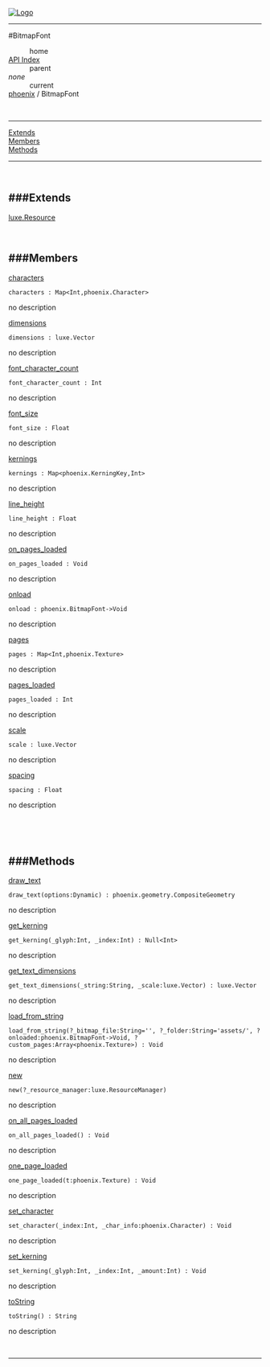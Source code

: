 
[![Logo](../../images/logo.png)](../../index.html)

---

#BitmapFont


&emsp;&emsp;&emsp;home   
[API Index](../../api/index.html#phoenix)   
&emsp;&emsp;&emsp;parent    
_none_   
&emsp;&emsp;&emsp;current    
[phoenix](./) / BitmapFont

<br/>

---


[Extends](#Extends)   
[Members](#Members)   
[Methods](#Methods)   


---

&nbsp;   

<a class="lift" name="Extends" ></a>
###Extends   
---
<a class="lift" name="luxe.Resource" href="{{{rel_path}}}api/luxe/Resource.html">luxe.Resource</a>

&nbsp;   

<a class="lift" name="Members" ></a>
###Members   
---
<a class="lift" name="characters" href="#characters">characters</a>



`characters : Map<Int,phoenix.Character>`

<span class="small_desc_flat"> no description </span>   

<a class="lift" name="dimensions" href="#dimensions">dimensions</a>



`dimensions : luxe.Vector`

<span class="small_desc_flat"> no description </span>   

<a class="lift" name="font_character_count" href="#font_character_count">font_character_count</a>



`font_character_count : Int`

<span class="small_desc_flat"> no description </span>   

<a class="lift" name="font_size" href="#font_size">font_size</a>



`font_size : Float`

<span class="small_desc_flat"> no description </span>   

<a class="lift" name="kernings" href="#kernings">kernings</a>



`kernings : Map<phoenix.KerningKey,Int>`

<span class="small_desc_flat"> no description </span>   

<a class="lift" name="line_height" href="#line_height">line_height</a>



`line_height : Float`

<span class="small_desc_flat"> no description </span>   

<a class="lift" name="on_pages_loaded" href="#on_pages_loaded">on_pages_loaded</a>



`on_pages_loaded : Void`

<span class="small_desc_flat"> no description </span>   

<a class="lift" name="onload" href="#onload">onload</a>



`onload : phoenix.BitmapFont->Void`

<span class="small_desc_flat"> no description </span>   

<a class="lift" name="pages" href="#pages">pages</a>



`pages : Map<Int,phoenix.Texture>`

<span class="small_desc_flat"> no description </span>   

<a class="lift" name="pages_loaded" href="#pages_loaded">pages_loaded</a>



`pages_loaded : Int`

<span class="small_desc_flat"> no description </span>   

<a class="lift" name="scale" href="#scale">scale</a>



`scale : luxe.Vector`

<span class="small_desc_flat"> no description </span>   

<a class="lift" name="spacing" href="#spacing">spacing</a>



`spacing : Float`

<span class="small_desc_flat"> no description </span>   

&nbsp;   

&nbsp;   

<a class="lift" name="Methods" ></a>
###Methods   
---
<a class="lift" name="draw_text" href="#draw_text">draw_text</a>



`draw_text(options:Dynamic) : phoenix.geometry.CompositeGeometry`

<span class="small_desc_flat"> no description </span>   

<a class="lift" name="get_kerning" href="#get_kerning">get_kerning</a>



`get_kerning(_glyph:Int, _index:Int) : Null<Int>`

<span class="small_desc_flat"> no description </span>   

<a class="lift" name="get_text_dimensions" href="#get_text_dimensions">get_text_dimensions</a>



`get_text_dimensions(_string:String, _scale:luxe.Vector) : luxe.Vector`

<span class="small_desc_flat"> no description </span>   

<a class="lift" name="load_from_string" href="#load_from_string">load_from_string</a>



`load_from_string(?_bitmap_file:String='', ?_folder:String='assets/', ?onloaded:phoenix.BitmapFont->Void, ?custom_pages:Array<phoenix.Texture>) : Void`

<span class="small_desc_flat"> no description </span>   

<a class="lift" name="new" href="#new">new</a>



`new(?_resource_manager:luxe.ResourceManager) `

<span class="small_desc_flat"> no description </span>   

<a class="lift" name="on_all_pages_loaded" href="#on_all_pages_loaded">on_all_pages_loaded</a>



`on_all_pages_loaded() : Void`

<span class="small_desc_flat"> no description </span>   

<a class="lift" name="one_page_loaded" href="#one_page_loaded">one_page_loaded</a>



`one_page_loaded(t:phoenix.Texture) : Void`

<span class="small_desc_flat"> no description </span>   

<a class="lift" name="set_character" href="#set_character">set_character</a>



`set_character(_index:Int, _char_info:phoenix.Character) : Void`

<span class="small_desc_flat"> no description </span>   

<a class="lift" name="set_kerning" href="#set_kerning">set_kerning</a>



`set_kerning(_glyph:Int, _index:Int, _amount:Int) : Void`

<span class="small_desc_flat"> no description </span>   

<a class="lift" name="toString" href="#toString">toString</a>



`toString() : String`

<span class="small_desc_flat"> no description </span>   



&nbsp;
&nbsp;
&nbsp;

---  


&nbsp;   
&nbsp;   